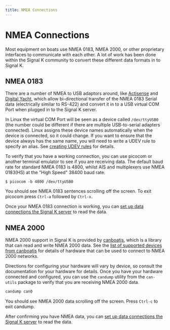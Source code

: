 ```yaml
---
title: NMEA Connections
---
```


# NMEA Connections

Most equipment on boats use NMEA 0183, NMEA 2000, or other proprietary interfaces to communicate with each other. A lot of work has been done within the Signal K community to convert these different data formats in to Signal K.

## NMEA 0183

There are a number of NMEA to USB adaptors around, like 
[Actisense](http://www.actisense.com/product/usg-2/) and
[Digital Yacht](http://digitalyacht.co.uk/product/usb-nmea-adaptor/), which allow
bi-directional transfer of the NMEA 0183 Serial data (electrically similar to RS-422) and convert it in to a USB
virtual COM Port when plugged in to the Signal K server.

In Linux the virtual COM Port will be seen as a device called `/dev/ttyUSB0` (the number could be different if there
are multiple USB-to-serial adapters connected). Linux assigns these device names automatically when the device is
connected, so it could change. If you want to ensure that the device always has the same name, you will need to write a
UDEV rule to specify an alias. See [creating UDEV rules](../guides/udev.md) for details.

To verify that you have a working connection, you can use picocom or another terminal emulator to see if you are
receiving data. The default baud rate for standard NMEA 0183 is 4800, whilst AIS and multiplexers use NMEA 0183(HS) at the "High Speed" 38400 baud rate.

```
$ picocom -b 4800 /dev/ttyUSB0
```

You should see NMEA 0183 sentences scrolling off the screen. To exit picocom press `Ctrl-a` followed by `Ctrl-x`.

Once your NMEA 0183 connection is working, you can [set up data connections the Signal K server](./configuration.md#set-up-data-connections) to read the data.

## NMEA 2000

NMEA 2000 support in Signal K is provided by [canboatjs](https://github.com/canboat/canboatjs), which is a library that can read and write NMEA 2000 data. See the [list of supported devices from canboatjs](https://github.com/canboat/canboatjs#supported-devices) for details of hardware that can be used to connect to NMEA 2000 networks.

Directions for configuring your hardware will vary by device, so consult the documentation for your hardware for details. Once you have your hardware connected and configured, you can use the `candump` utility from the `can-utils` package to verify that you are receiving NMEA 2000 data.

```sh
candump can0
```

You should see NMEA 2000 data scrolling off the screen. Press `Ctrl-c` to exit candump.

After confirming you have NMEA data, you can [set up data connections the Signal K server](./configuration.md#set-up-data-connections) to read the data.
